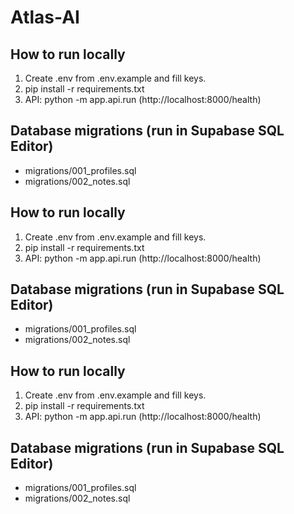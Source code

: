 # Atlas-AI

## How to run locally
1) Create .env from .env.example and fill keys.
2) pip install -r requirements.txt
3) API: python -m app.api.run  (http://localhost:8000/health)

## Database migrations (run in Supabase SQL Editor)
- migrations/001_profiles.sql
- migrations/002_notes.sql

## How to run locally
1) Create .env from .env.example and fill keys.
2) pip install -r requirements.txt
3) API: python -m app.api.run  (http://localhost:8000/health)

## Database migrations (run in Supabase SQL Editor)
- migrations/001_profiles.sql
- migrations/002_notes.sql

## How to run locally
1) Create .env from .env.example and fill keys.
2) pip install -r requirements.txt
3) API: python -m app.api.run  (http://localhost:8000/health)

## Database migrations (run in Supabase SQL Editor)
- migrations/001_profiles.sql
- migrations/002_notes.sql
